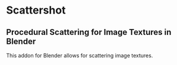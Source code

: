 # Scattershot
## Procedural Scattering for Image Textures in Blender

This addon for Blender allows for scattering image textures.